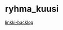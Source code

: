 # ryhma_kuusi
[linkki-backlog](https://docs.google.com/spreadsheets/d/1RO2MffWArJQC46bIBxDrssFFNXkhuvTwhy_IlThdQgs/edit?ts=5fb5358b#gid=1820141540)
